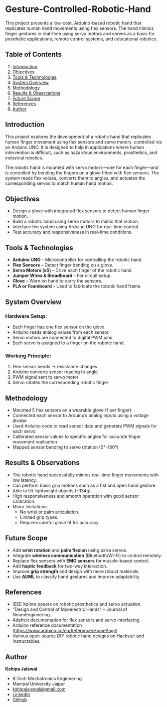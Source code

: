 # Gesture-Controlled-Robotic-Hand
This project presents a low-cost, Arduino-based robotic hand that replicates human hand movements using flex sensors. The hand mimics finger gestures in real-time using servo motors and serves as a basis for prosthetic applications, remote control systems, and educational robotics.

## Table of Contents

1. [Introduction](#introduction)  
2. [Objectives](#objectives)  
3. [Tools & Technologies](#tools-&-technologies)  
4. [System Overview](#system-overview)  
5. [Methodology](#methodology)  
6. [Results & Observations](#results-&-observations)  
7. [Future Scope](#future-scope)  
8. [References](#references)  
9. [Author](#author)


## Introduction

This project explores the development of a robotic hand that replicates human finger movement using flex sensors and servo motors, controlled via an Arduino UNO. It is designed to help in applications where human intervention is difficult, such as hazardous environments, prosthetics, and industrial robotics.

The robotic hand is mounted with servo motors—one for each finger—and is controlled by bending the fingers on a glove fitted with flex sensors. The system reads flex values, converts them to angles, and actuates the corresponding servos to match human hand motion.


## Objectives

- Design a glove with integrated flex sensors to detect human finger motion.  
- Build a robotic hand using servo motors to mimic that motion.  
- Interface the system using Arduino UNO for real-time control.  
- Test accuracy and responsiveness in real-time conditions.  


## Tools & Technologies

- **Arduino UNO** – Microcontroller for controlling the robotic hand.  
- **Flex Sensors** – Detect finger bending on a glove.  
- **Servo Motors (x5)** – Drive each finger of the robotic hand.  
- **Jumper Wires & Breadboard** – For circuit setup.  
- **Glove** – Worn on hand to carry the sensors.  
- **PLA or Foamboard** – Used to fabricate the robotic hand frame.  


## System Overview

### Hardware Setup:
- Each finger has one flex sensor on the glove.  
- Arduino reads analog values from each sensor.  
- Servo motors are connected to digital PWM pins.  
- Each servo is assigned to a finger on the robotic hand.  

### Working Principle:
1. Flex sensor bends → resistance changes  
2. Arduino converts sensor reading to angle  
3. PWM signal sent to servo motor  
4. Servo rotates the corresponding robotic finger  


## Methodology

- Mounted 5 flex sensors on a wearable glove (1 per finger)  
- Connected each sensor to Arduino’s analog inputs using a voltage divider  
- Used Arduino code to read sensor data and generate PWM signals for each servo  
- Calibrated sensor values to specific angles for accurate finger movement replication  
- Mapped sensor bending to servo rotation (0°–180°)


## Results & Observations

- The robotic hand successfully mimics real-time finger movements with low latency.
- Can perform basic grip motions such as a fist and open hand gesture.
- Able to lift lightweight objects (~134g).
- High responsiveness and smooth operation with good sensor calibration.
- Minor limitations:
  - No wrist or palm articulation.
  - Limited grip types.
  - Requires careful glove fit for accuracy.


## Future Scope

- Add **wrist rotation** and **palm flexion** using extra servos.
- Integrate **wireless communication** (Bluetooth/Wi-Fi) to control remotely.
- Replace flex sensors with **EMG sensors** for muscle-based control.
- Add **haptic feedback** for two-way interaction.
- Improve **grip strength** and design with more robust materials.
- Use **AI/ML** to classify hand gestures and improve adaptability.


## References

- IEEE Xplore papers on robotic prosthetics and servo actuation.
- "Design and Control of Myoelectric Hands" – Journal of NeuroEngineering.
- Adafruit documentation for flex sensors and servo interfacing.
- Arduino reference documentation (https://www.arduino.cc/en/Reference/HomePage).
- Various open-source DIY robotic hand designs on Hackster and Instructables.


## Author

**Kshipa Jaiswal**  
- B.Tech Mechatronics Engineering  
- Manipal University Jaipur  
- [kshipajaiswal@gmail.com](mailto:kshipajaiswal@gmail.com)  
- [LinkedIn](https://www.linkedin.com/in/kshipa-jaiswal-ab7055220)  
- [GitHub](https://github.com/Kshipajaiswal)
